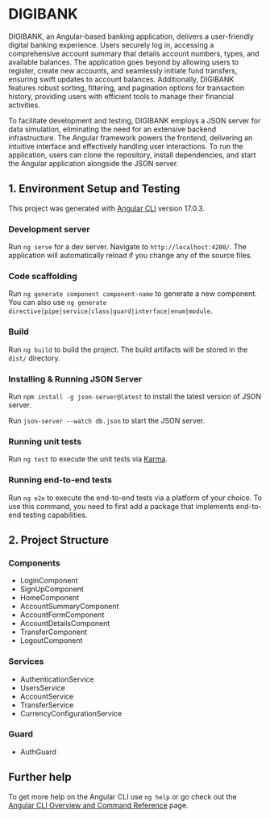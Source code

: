 # DIGIBANK

DIGIBANK, an Angular-based banking application, delivers a user-friendly digital banking experience. Users securely log in, accessing a comprehensive account summary that details account numbers, types, and available balances. The application goes beyond by allowing users to register, create new accounts, and seamlessly initiate fund transfers, ensuring swift updates to account balances. Additionally, DIGIBANK features robust sorting, filtering, and pagination options for transaction history, providing users with efficient tools to manage their financial activities.

To facilitate development and testing, DIGIBANK employs a JSON server for data simulation, eliminating the need for an extensive backend infrastructure. The Angular framework powers the frontend, delivering an intuitive interface and effectively handling user interactions. To run the application, users can clone the repository, install dependencies, and start the Angular application alongside the JSON server.

## 1. Environment Setup and Testing

This project was generated with [Angular CLI](https://github.com/angular/angular-cli) version 17.0.3.

### Development server

Run `ng serve` for a dev server. Navigate to `http://localhost:4200/`. The application will automatically reload if you change any of the source files.

### Code scaffolding

Run `ng generate component component-name` to generate a new component. You can also use `ng generate directive|pipe|service|class|guard|interface|enum|module`.

### Build

Run `ng build` to build the project. The build artifacts will be stored in the `dist/` directory.

### Installing & Running JSON Server

Run `npm install -g json-server@latest` to install the latest version of JSON server.

Run `json-server --watch db.json` to start the JSON server.

### Running unit tests

Run `ng test` to execute the unit tests via [Karma](https://karma-runner.github.io).

### Running end-to-end tests

Run `ng e2e` to execute the end-to-end tests via a platform of your choice. To use this command, you need to first add a package that implements end-to-end testing capabilities.

## 2. Project Structure

### Components
* LoginComponent
* SignUpComponent
* HomeComponent
* AccountSummaryComponent
* AccountFormComponent
* AccountDetailsComponent
* TransferComponent
* LogoutComponent

### Services
* AuthenticationService
* UsersService
* AccountService
* TransferService
* CurrencyConfigurationService

### Guard
* AuthGuard

## Further help

To get more help on the Angular CLI use `ng help` or go check out the [Angular CLI Overview and Command Reference](https://angular.io/cli) page.

